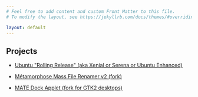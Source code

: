 ```yaml
---
# Feel free to add content and custom Front Matter to this file.
# To modify the layout, see https://jekyllrb.com/docs/themes/#overriding-theme-defaults

layout: default
---
```


## Projects

* [Ubuntu "Rolling Release" (aka Xenial or Serena or Ubuntu Enhanced)](ubuntu-rolling)

* [Métamorphose Mass File Renamer v2 (fork)](https://github.com/savoury1/metamorphose2)

* [MATE Dock Applet (fork for GTK2 desktops)](https://github.com/savoury1/mate-dock-applet)